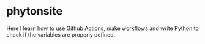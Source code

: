 # phytonsite
Here I learn how to use Github Actions, make workflows and write Python to check if the variables are properly defined.
